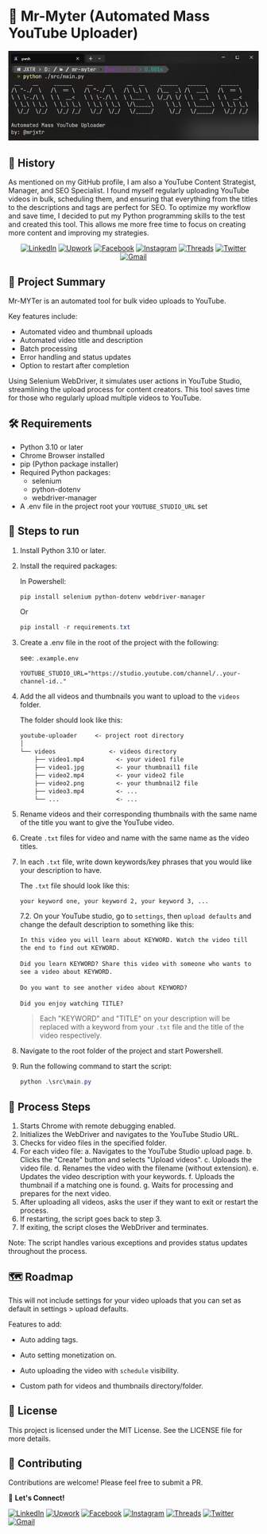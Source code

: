 # 🤖 Mr-Myter (Automated Mass YouTube Uploader)

![Welcome-Mr-Myter](/docs/welcome-mr-myter.png)

## 📜 History

As mentioned on my GitHub profile, I am also a YouTube Content Strategist, Manager, and SEO Specialist. I found myself regularly uploading YouTube videos in bulk, scheduling them, and ensuring that everything from the titles to the descriptions and tags are perfect for SEO. To optimize my workflow and save time, I decided to put my Python programming skills to the test and created this tool. This allows me more free time to focus on creating more content and improving my strategies.

<div align="center">
  
  [![LinkedIn](https://img.shields.io/badge/-LinkedIn-0077B5?style=flat-square&logo=linkedin&logoColor=white)](https://www.linkedin.com/in/mrjxtr)
  [![Upwork](https://img.shields.io/badge/-Upwork-6fda44?style=flat-square&logo=upwork&logoColor=white)](https://www.upwork.com/freelancers/~01f2fd0e74a0c5055a?mp_source=share)
  [![Facebook](https://img.shields.io/badge/-Facebook-1877F2?style=flat-square&logo=facebook&logoColor=white)](https://www.facebook.com/mrjxtr)
  [![Instagram](https://img.shields.io/badge/-Instagram-E4405F?style=flat-square&logo=instagram&logoColor=white)](https://www.instagram.com/mrjxtr)
  [![Threads](https://img.shields.io/badge/-Threads-000000?style=flat-square&logo=threads&logoColor=white)](https://www.threads.net/@mrjxtr)
  [![Twitter](https://img.shields.io/badge/-Twitter-1DA1F2?style=flat-square&logo=twitter&logoColor=white)](https://twitter.com/mrjxtr)
  [![Gmail](https://img.shields.io/badge/-Gmail-D14836?style=flat-square&logo=gmail&logoColor=white)](mailto:mr.jesterlumacad@gmail.com)

</div>

## 📝 Project Summary

Mr-MYTer is an automated tool for bulk video uploads to YouTube.

Key features include:

- Automated video and thumbnail uploads
- Automated video title and description
- Batch processing
- Error handling and status updates
- Option to restart after completion

Using Selenium WebDriver, it simulates user actions in YouTube Studio, streamlining the upload process for content creators. This tool saves time for those who regularly upload multiple videos to YouTube.

## 🛠️ Requirements

- Python 3.10 or later
- Chrome Browser installed
- pip (Python package installer)
- Required Python packages:
  - selenium
  - python-dotenv
  - webdriver-manager
- A .env file in the project root your `YOUTUBE_STUDIO_URL` set

## 🚀 Steps to run

1. Install Python 3.10 or later.
2. Install the required packages:

   In Powershell:

   ```powershell
   pip install selenium python-dotenv webdriver-manager
   ```

   Or

   ```powershell
   pip install -r requirements.txt
   ```

3. Create a .env file in the root of the project with the following:

   see: `.example.env`

   ```.env
   YOUTUBE_STUDIO_URL="https://studio.youtube.com/channel/..your-channel-id.."
   ```

4. Add the all videos and thumbnails you want to upload to the `videos` folder.

   The folder should look like this:

   ```plaintext
   youtube-uploader     <- project root directory
   │
   └── videos               <- videos directory
       ├── video1.mp4         <- your video1 file
       ├── video1.jpg         <- your thumbnail1 file
       ├── video2.mp4         <- your video2 file
       ├── video2.png         <- your thumbnail2 file
       ├── video3.mp4         <- ...
       └── ...                <- ...
   ```

5. Rename videos and their corresponding thumbnails with the same name of the title you want to give the YouTube video.
6. Create `.txt` files for video and name with the same name as the video titles.
7. In each `.txt` file, write down keywords/key phrases that you would like your description to have.

   The `.txt` file should look like this:

   ```plaintext
   your keyword one, your keyword 2, your keyword 3, ...
   ```

   7.2. On your YouTube studio, go to `settings`, then `upload defaults` and change the default description to something like this:

   ```plaintext
   In this video you will learn about KEYWORD. Watch the video till the end to find out KEYWORD.

   Did you learn KEYWORD? Share this video with someone who wants to see a video about KEYWORD.

   Do you want to see another video about KEYWORD?

   Did you enjoy watching TITLE?
   ```

   > Each "KEYWORD" and "TITLE" on your description will be replaced with a keyword from your `.txt` file and the title of the video respectively.

8. Navigate to the root folder of the project and start Powershell.
9. Run the following command to start the script:

   ```powershell
   python .\src\main.py
   ```

## 🔄 Process Steps

1. Starts Chrome with remote debugging enabled.
2. Initializes the WebDriver and navigates to the YouTube Studio URL.
3. Checks for video files in the specified folder.
4. For each video file:
   a. Navigates to the YouTube Studio upload page.
   b. Clicks the "Create" button and selects "Upload videos".
   c. Uploads the video file.
   d. Renames the video with the filename (without extension).
   e. Updates the video description with your keywords.
   f. Uploads the thumbnail if a matching one is found.
   g. Waits for processing and prepares for the next video.
5. After uploading all videos, asks the user if they want to exit or restart the process.
6. If restarting, the script goes back to step 3.
7. If exiting, the script closes the WebDriver and terminates.

Note: The script handles various exceptions and provides status updates throughout the process.

## 🗺 Roadmap

This will not include settings for your video uploads that you can set as default in settings > upload defaults.

Features to add:

- Auto adding tags.

- Auto setting monetization on.

- Auto uploading the video with `schedule` visibility.

- Custom path for videos and thumbnails directory/folder.

## 📄 License

This project is licensed under the MIT License. See the LICENSE file for more details.

## 🤝 Contributing

Contributions are welcome! Please feel free to submit a PR.

📝 **Let's Connect!**

[![LinkedIn](https://img.shields.io/badge/-LinkedIn-0077B5?style=flat-square&logo=linkedin&logoColor=white)](https://www.linkedin.com/in/mrjxtr)
[![Upwork](https://img.shields.io/badge/-Upwork-6fda44?style=flat-square&logo=upwork&logoColor=white)](https://www.upwork.com/freelancers/~01f2fd0e74a0c5055a?mp_source=share)
[![Facebook](https://img.shields.io/badge/-Facebook-1877F2?style=flat-square&logo=facebook&logoColor=white)](https://www.facebook.com/mrjxtr)
[![Instagram](https://img.shields.io/badge/-Instagram-E4405F?style=flat-square&logo=instagram&logoColor=white)](https://www.instagram.com/mrjxtr)
[![Threads](https://img.shields.io/badge/-Threads-000000?style=flat-square&logo=threads&logoColor=white)](https://www.threads.net/@mrjxtr)
[![Twitter](https://img.shields.io/badge/-Twitter-1DA1F2?style=flat-square&logo=twitter&logoColor=white)](https://twitter.com/mrjxtr)
[![Gmail](https://img.shields.io/badge/-Gmail-D14836?style=flat-square&logo=gmail&logoColor=white)](mailto:youremail@gmail.com)
